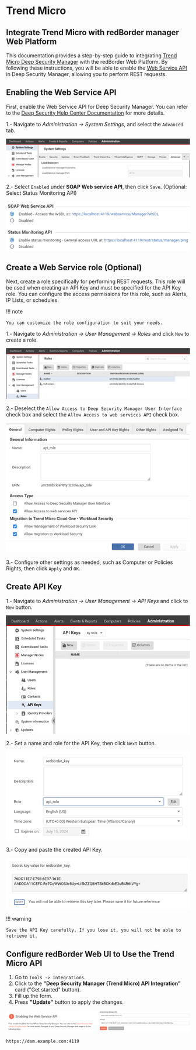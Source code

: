 # Trend Micro

## Integrate Trend Micro with redBorder manager Web Platform

This documentation provides a step-by-step guide to integrating [Trend Micro Deep Security Manager](https://www.trendmicro.com/en_us/business/products/hybrid-cloud/deep-security.html?utm_content=ent_cloud+security_lg_e_es_wg_ao_search&ent_cloud+one_lg_e_es_wg_ao_search&gad_source=1&gclid=Cj0KCQjwkdO0BhDxARIsANkNcrel8Dzy3FK5eq43xqTjoUjEzbPHWa83z9Di5gBm_DLFxWQUQGkY3g8aAjV-EALw_wcB) with the redBorder Web Platform. By following these instructions, you will be able to enable the [Web Service API](https://automation.deepsecurity.trendmicro.com/article/20_0/api-reference/) in Deep Security Manager, allowing you to perform REST requests.

## Enabling the Web Service API

First, enable the Web Service API for Deep Security Manager. You can refer to the [Deep Security Help Center Documentation](https://help.deepsecurity.trendmicro.com/20_0/on-premise/welcome.html) for more details. 

1.- Navigate to *Administration -> System Settings*, and select the `Advanced` tab.

![Admin panel Advanced Settings](images/trend_micro_step_1.png)

2.- Select `Enabled` under **SOAP Web service API**, then click `Save`. (Optional: Select Status Monitoring API)

![Select SOAP Web service API](images/trend_micro_step_2.png)

## Create a Web Service role (Optional)

Next, create a role specifically for performing REST requests. This role will be used when creating an API Key and must be specified for the API Key role. You can configure the access permissions for this role, such as Alerts, IP Lists, or schedules.

!!! note

    You can customize the role configuration to suit your needs.

1.- Navigate to *Administration -> User Management -> Roles* and click `New` to create a role.

![Create Role View](images/trend_micro_step_3.png)

2.- Deselect the `Allow Access to Deep Security Manager User Interface` check box and select the `Allow Access to web services API` check box.

![Configure New Role View](images/trend_micro_step_4.png)

3.- Configure other settings as needed, such as Computer or Policies Rights, then click `Apply` and `OK`.

## Create API Key

1.- Navigate to *Administration -> User Management -> API Keys* and click to `New` button.

![Create API Key View](images/trend_micro_step_5.png)

2.- Set a name and role for the API Key, then click `Next` button.

![Configure New API Key View](images/trend_micro_step_6.png)

3.- Copy and paste the created API Key.

![Copy API Key View](images/trend_micro_step_7.png)

!!! warning

    Save the API Key carefully. If you lose it, you will not be able to retrieve it.

## Configure redBorder Web UI to Use the Trend Micro API

1. Go to `Tools -> Integrations`.
2. Click to the  **"Deep Security Manager (Trend Micro) API Integration"** card ("Get started" button).
3. Fill up the form.
4. Press **"Update"** button to apply the changes.

![Copy API Key View](images/trend_micro_step_8.png)

```http title="Example of Deep Security Manager URL"
https://dsm.example.com:4119
```